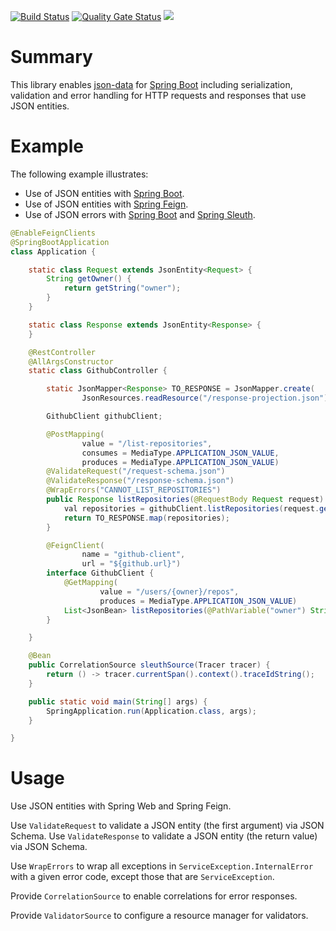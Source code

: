 [![Build Status](https://travis-ci.org/hrytsenko/json-data-spring-boot.svg?branch=master)](https://travis-ci.org/hrytsenko/json-data-spring-boot)
[![Quality Gate Status](https://sonarcloud.io/api/project_badges/measure?project=hrytsenko_json-data-spring-boot&metric=alert_status)](https://sonarcloud.io/dashboard?id=hrytsenko_json-data-spring-boot)
[![](https://jitpack.io/v/hrytsenko/json-data-spring-boot.svg)](https://jitpack.io/#hrytsenko/json-data-spring-boot)

# Summary

This library enables [json-data] for [Spring Boot] including serialization, validation and error handling for HTTP requests and responses that use JSON entities.

# Example

The following example illustrates:
* Use of JSON entities with [Spring Boot].
* Use of JSON entities with [Spring Feign].
* Use of JSON errors with [Spring Boot] and [Spring Sleuth].

```java
@EnableFeignClients
@SpringBootApplication
class Application {

    static class Request extends JsonEntity<Request> {
        String getOwner() {
            return getString("owner");
        }
    }

    static class Response extends JsonEntity<Response> {
    }

    @RestController
    @AllArgsConstructor
    static class GithubController {

        static JsonMapper<Response> TO_RESPONSE = JsonMapper.create(
                JsonResources.readResource("/response-projection.json"), Response::new);

        GithubClient githubClient;

        @PostMapping(
                value = "/list-repositories",
                consumes = MediaType.APPLICATION_JSON_VALUE,
                produces = MediaType.APPLICATION_JSON_VALUE)
        @ValidateRequest("/request-schema.json")
        @ValidateResponse("/response-schema.json")
        @WrapErrors("CANNOT_LIST_REPOSITORIES")
        public Response listRepositories(@RequestBody Request request) {
            val repositories = githubClient.listRepositories(request.getOwner());
            return TO_RESPONSE.map(repositories);
        }

        @FeignClient(
                name = "github-client",
                url = "${github.url}")
        interface GithubClient {
            @GetMapping(
                    value = "/users/{owner}/repos",
                    produces = MediaType.APPLICATION_JSON_VALUE)
            List<JsonBean> listRepositories(@PathVariable("owner") String owner);
        }

    }

    @Bean
    public CorrelationSource sleuthSource(Tracer tracer) {
        return () -> tracer.currentSpan().context().traceIdString();
    }

    public static void main(String[] args) {
        SpringApplication.run(Application.class, args);
    }

}
```

# Usage

Use JSON entities with Spring Web and Spring Feign.

Use `ValidateRequest` to validate a JSON entity (the first argument) via JSON Schema. Use `ValidateResponse` to validate a JSON entity (the return value) via JSON Schema.

Use `WrapErrors` to wrap all exceptions in `ServiceException.InternalError` with a given error code, except those that are `ServiceException`.

Provide `CorrelationSource` to enable correlations for error responses.

Provide `ValidatorSource` to configure a resource manager for validators.

[json-data]: https://github.com/hrytsenko/json-data 
[Spring Boot]: https://spring.io/projects/spring-boot
[Spring Feign]: https://spring.io/projects/spring-cloud-openfeign
[Spring Sleuth]: https://spring.io/projects/spring-cloud-sleuth
